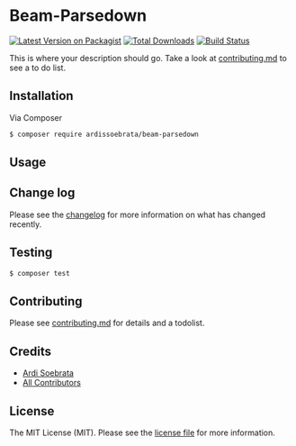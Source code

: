 # Beam-Parsedown

[![Latest Version on Packagist][ico-version]][link-packagist]
[![Total Downloads][ico-downloads]][link-downloads]
[![Build Status][ico-travis]][link-travis]

This is where your description should go. Take a look at [contributing.md](contributing.md) to see a to do list.

## Installation

Via Composer

``` bash
$ composer require ardissoebrata/beam-parsedown
```

## Usage

## Change log

Please see the [changelog](changelog.md) for more information on what has changed recently.

## Testing

``` bash
$ composer test
```

## Contributing

Please see [contributing.md](contributing.md) for details and a todolist.

## Credits

- [Ardi Soebrata][link-author]
- [All Contributors][link-contributors]

## License

The MIT License (MIT). Please see the [license file](license.md) for more information.

[ico-version]: https://img.shields.io/packagist/v/ardissoebrata/beam-parsedown.svg?style=flat-square
[ico-downloads]: https://img.shields.io/packagist/dt/ardissoebrata/beam-parsedown.svg?style=flat-square
[ico-travis]: https://img.shields.io/travis/ardissoebrata/beam-parsedown/master.svg?style=flat-square

[link-packagist]: https://packagist.org/packages/ardissoebrata/beam-parsedown
[link-downloads]: https://packagist.org/packages/ardissoebrata/beam-parsedown
[link-travis]: https://travis-ci.org/ardissoebrata/beam-parsedown
[link-author]: https://github.com/ardissoebrata
[link-contributors]: ../../contributors